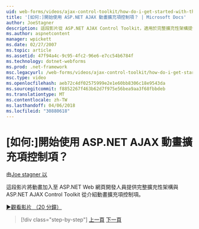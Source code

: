 ```yaml
---
uid: web-forms/videos/ajax-control-toolkit/how-do-i-get-started-with-the-aspnet-ajax-animation-extender-control
title: '[如何:]開始使用 ASP.NET AJAX 動畫擴充項控制項？ | Microsoft Docs'
author: JoeStagner
description: 這段影片從 ASP.NET AJAX Control Toolkit，適用於完整擴充性架構提供開發人員介紹動畫擴充項控制項...
ms.author: aspnetcontent
manager: wpickett
ms.date: 02/27/2007
ms.topic: article
ms.assetid: 47f94a4c-9c95-4fc2-96e6-e7cc54b6784f
ms.technology: dotnet-webforms
ms.prod: .net-framework
msc.legacyurl: /web-forms/videos/ajax-control-toolkit/how-do-i-get-started-with-the-aspnet-ajax-animation-extender-control
msc.type: video
ms.openlocfilehash: aeb72c4df02575999e2e1e60bb8306c18e9543da
ms.sourcegitcommit: f8852267f463b62d7f975e56bea9aa3f68fbbdeb
ms.translationtype: MT
ms.contentlocale: zh-TW
ms.lasthandoff: 04/06/2018
ms.locfileid: "30880618"
---
```

<a name="how-do-i-get-started-with-the-aspnet-ajax-animation-extender-control"></a>[如何:]開始使用 ASP.NET AJAX 動畫擴充項控制項？
====================
由[Joe stagner 以](https://github.com/JoeStagner)

這段影片將動畫加入至 ASP.NET Web 網頁開發人員提供完整擴充性架構與 ASP.NET AJAX Control Toolkit 從介紹動畫擴充項控制項。

[&#9654;觀看影片 （20 分鐘）](https://channel9.msdn.com/Blogs/ASP-NET-Site-Videos/how-do-i-get-started-with-the-aspnet-ajax-animation-extender-control)

> [!div class="step-by-step"]
> [上一頁](how-do-i-use-the-aspnet-ajax-passwordstrength-extender.md)
> [下一頁](how-do-i-use-the-aspnet-ajax-confirmbutton-extender.md)
